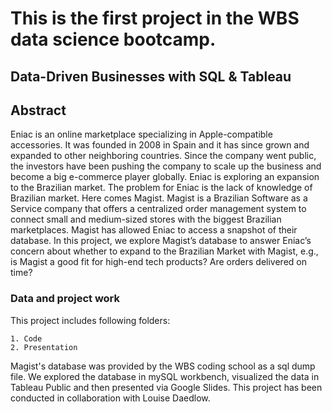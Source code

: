 # This is the first project in the WBS data science bootcamp.

## Data-Driven Businesses with SQL & Tableau



## Abstract

Eniac is an online marketplace specializing in Apple-compatible accessories. It was founded in 2008 in Spain and it has since grown and expanded to other neighboring countries. Since the company went public, the investors have been pushing the company to scale up the business and become a big e-commerce player globally. Eniac is exploring an expansion to the Brazilian market. The problem for Eniac is the lack of knowledge of Brazilian market. Here comes Magist. Magist is a Brazilian Software as a Service company that offers a centralized order management system to connect small and medium-sized stores with the biggest Brazilian marketplaces. Magist has allowed Eniac to access a snapshot of their database. In this project, we explore Magist’s database to answer Eniac’s concern about whether to expand to the Brazilian Market with Magist, e.g., is Magist a good fit for high-end tech products? Are orders delivered on time?


### Data and project work

This project includes following folders:

    1. Code
    2. Presentation

Magist's database was provided by the WBS coding school as a sql dump file. We explored the database in mySQL workbench, visualized the data in Tableau Public and then presented via Google Slides. This project has been conducted in collaboration with Louise Daedlow.

